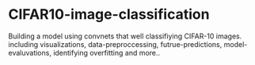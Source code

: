 # CIFAR10-image-classification
Building a model using convnets that well classifiying CIFAR-10 images. including visualizations, data-preproccessing, futrue-predictions, model-evaluvations, identifying overfitting and more..

